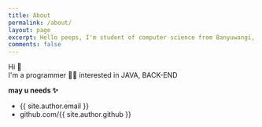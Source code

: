 ```yaml
---
title: About
permalink: /about/
layout: page
excerpt: Hello peeps, I'm student of computer science from Banyuwangi, living in Jogjakarta. This blog for documentation about my programming journey, running on jekyll, hosting on netlify and using my own simple theme.
comments: false
---
```


Hi 👐  
I'm a programmer 👩‍💻 interested in JAVA, BACK-END

**may u needs ✨**

- {{ site.author.email }}
- github.com/{{ site.author.github }}
